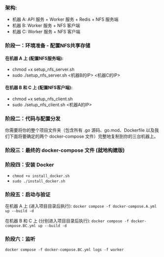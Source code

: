 
### 架构:

* 机器 A: API 服务 + Worker 服务 + Redis + NFS 服务端
* 机器 B: Worker 服务 + NFS 客户端
* 机器 C: Worker 服务 + NFS 客户端

### 阶段一：环境准备 - 配置NFS共享存储

#### 在机器 A 上 (配置NFS服务端):

* chmod +x setup_nfs_server.sh
* sudo ./setup_nfs_server.sh <机器B的IP> <机器C的IP>

#### 在机器 B 和 C 上 (配置NFS客户端):

* chmod +x setup_nfs_client.sh
* sudo ./setup_nfs_client.sh <机器A的IP>

### 阶段二：代码与配置分发

你需要将你的整个项目文件夹（包含所有 .go 源码、go.mod、Dockerfile 以及我们下面将要确定的两个 docker-compose 文件）完整地复制到你的三台机器上。

### 阶段三：最终的 docker-compose 文件 (就地构建版)

### 阶段四：安装 Docker

* `chmod +x install_docker.sh`
* `sudo ./install_docker.sh`

### 阶段五：启动与验证

在机器 A 上 (进入项目目录后执行): `docker compose -f docker-compose.A.yml up --build -d`

在机器 B 和 C 上 (分别进入项目目录后执行): `docker compose -f docker-compose.BC.yml up --build -d`

### 阶段六：监听

`docker compose -f docker-compose.BC.yml logs -f worker`

